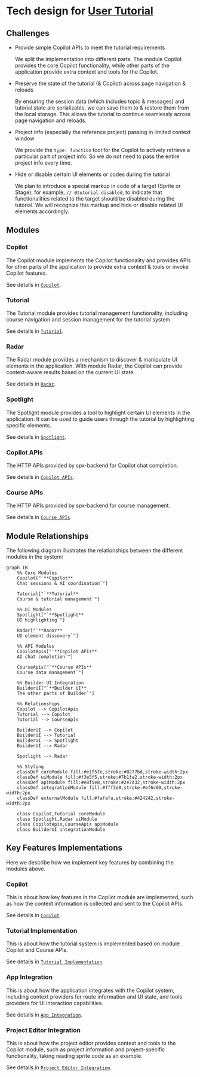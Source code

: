 # Tech design for [User Tutorial](../../product/tutorial.md)

## Challenges

* Provide simple Copilot APIs to meet the tutorial requirements

  We split the implementation into different parts. The module Copilot provides the core Copilot functionality, while other parts of the application provide extra context and tools for the Copilot.

* Preserve the state of the tutorial (& Copilot) across page navigation & reloads

  By ensuring the session data (which includes topic & messages) and tutorial state are serializable, we can save them to & restore them from the local storage. This allows the tutorial to continue seamlessly across page navigation and reloads.

* Project info (especially the reference project) passing in limited context window

  We provide the `type: function` tool for the Copilot to actively retrieve a particular part of project info. So we do not need to pass the entire project info every time.

* Hide or disable certain UI elements or codes during the tutorial

  We plan to introduce a special markup in code of a target (Sprite or Stage), for example, `// @tutorial-disabled`, to indicate that functionalities related to the target should be disabled during the tutorial. We will recognize this markup and hide or disable related UI elements accordingly.

## Modules

### Copilot

The Copilot module implements the Copilot functionality and provides APIs for other parts of the application to provide extra context & tools or invoke Copilot features.

See details in [`Copilot`](./module_Copilot.ts).

### Tutorial

The Tutorial module provides tutorial management functionality, including course navigation and session management for the tutorial system.

See details in [`Tutorial`](./module_Tutorial.ts).

### Radar

The Radar module provides a mechanism to discover & manipulate UI elements in the application. With module Radar, the Copilot can provide context-aware results based on the current UI state.

See details in [`Radar`](./module_Radar.ts).

### Spotlight

The Spotlight module provides a tool to highlight certain UI elements in the application. It can be used to guide users through the tutorial by highlighting specific elements.

See details in [`Spotlight`](./module_Spotlight.ts).

### Copilot APIs

The HTTP APIs provided by spx-backend for Copilot chat completion.

See details in [`Copilot APIs`](./module_CopilotApis.ts).

### Course APIs

The HTTP APIs provided by spx-backend for course management.

See details in [`Course APIs`](./module_CourseApis.ts).

## Module Relationships

The following diagram illustrates the relationships between the different modules in the system:

```mermaid
graph TB
    %% Core Modules
    Copilot["`**Copilot**
    Chat sessions & AI coordination`"]
    
    Tutorial["`**Tutorial**
    Course & tutorial management`"]
    
    %% UI Modules
    Spotlight["`**Spotlight**
    UI highlighting`"]
    
    Radar["`**Radar**
    UI element discovery`"]
    
    %% API Modules
    CopilotApis["`**Copilot APIs**
    AI chat completion`"]
    
    CourseApis["`**Course APIs**
    Course data management`"]
    
    %% Builder UI Integration
    BuilderUI["`**Builder UI**
    The other parts of Builder`"]
    
    %% Relationships
    Copilot --> CopilotApis
    Tutorial --> Copilot
    Tutorial --> CourseApis
    
    BuilderUI --> Copilot
    BuilderUI --> Tutorial
    BuilderUI --> Spotlight
    BuilderUI --> Radar
    
    Spotlight --> Radar
    
    %% Styling
    classDef coreModule fill:#e1f5fe,stroke:#0277bd,stroke-width:2px
    classDef uiModule fill:#f3e5f5,stroke:#7b1fa2,stroke-width:2px
    classDef apiModule fill:#e8f5e8,stroke:#2e7d32,stroke-width:2px
    classDef integrationModule fill:#fff3e0,stroke:#ef6c00,stroke-width:2px
    classDef externalModule fill:#fafafa,stroke:#424242,stroke-width:2px
    
    class Copilot,Tutorial coreModule
    class Spotlight,Radar uiModule
    class CopilotApis,CourseApis apiModule
    class BuilderUI integrationModule
```

## Key Features Implementations

Here we describe how we implement key features by combining the modules above.

### Copilot

This is about how key features in the Copilot module are implemented, such as how the context information is collected and sent to the Copilot APIs.

See details in [`Copilot`](./impl_Copilot.ts).

### Tutorial Implementation

This is about how the tutorial system is implemented based on module Copilot and Course APIs.

See details in [`Tutorial Implementation`](./impl_Tutorial.ts).

### App Integration

This is about how the application integrates with the Copilot system, including context providers for route information and UI state, and tools providers for UI interaction capabilities.

See details in [`App Integration`](./impl_App.ts).

### Project Editor Integration

This is about how the project editor provides context and tools to the Copilot module, such as project information and project-specific functionality, taking reading sprite code as an example.

See details in [`Project Editor Integration`](./impl_ProjectEditor.ts).
